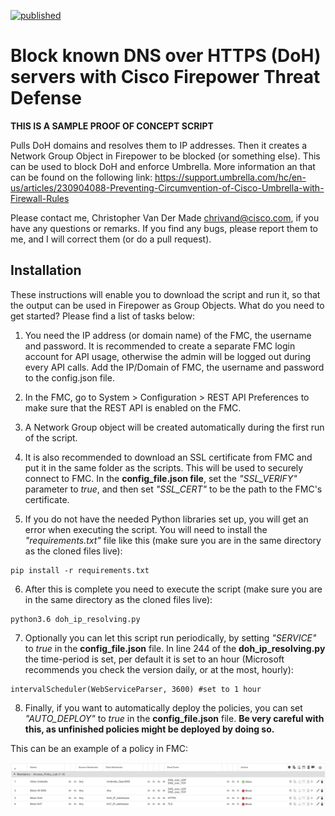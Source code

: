 [![published](https://static.production.devnetcloud.com/codeexchange/assets/images/devnet-published.svg)](https://developer.cisco.com/codeexchange/github/repo/chrivand/block_doh_firepower)

# Block known DNS over HTTPS (DoH) servers with Cisco Firepower Threat Defense

**THIS IS A SAMPLE PROOF OF CONCEPT SCRIPT**

Pulls DoH domains and resolves them to IP addresses. Then it creates a Network Group Object in Firepower to be blocked (or something else). This can be used to block DoH and enforce Umbrella. More information an that can be found on the following link: https://support.umbrella.com/hc/en-us/articles/230904088-Preventing-Circumvention-of-Cisco-Umbrella-with-Firewall-Rules

Please contact me, Christopher Van Der Made <chrivand@cisco.com>, if you have any questions or remarks. If you find any bugs, please report them to me, and I will correct them (or do a pull request).

## Installation

These instructions will enable you to download the script and run it, so that the output can be used in Firepower as Group Objects. What do you need to get started? Please find a list of tasks below:

1. You need the IP address (or domain name) of the FMC, the username and password. It is recommended to create a separate FMC login account for API usage, otherwise the admin will be logged out during every API calls. Add the IP/Domain of FMC, the username and password to the config.json file. 

2. In the FMC, go to System > Configuration > REST API Preferences to make sure that the REST API is enabled on the FMC.

3. A Network Group object will be created automatically during the first run of the script.

4. It is also recommended to download an SSL certificate from FMC and put it in the same folder as the scripts. This will be used to securely connect to FMC. In the **config_file.json file**, set the *"SSL_VERIFY"* parameter to *true*, and then set *"SSL_CERT"* to be the path to the FMC's certificate.

5. If you do not have the needed Python libraries set up, you will get an error when executing the script. You will need to install the *"requirements.txt"* file like this (make sure you are in the same directory as the cloned files live):

```
pip install -r requirements.txt
```

6. After this is complete you need to execute the script (make sure you are in the same directory as the cloned files live):

```
python3.6 doh_ip_resolving.py
```

7. Optionally you can let this script run periodically, by setting *"SERVICE"* to *true* in the **config_file.json** file. In line 244 of the **doh_ip_resolving.py** the time-period is set, per default it is set to an hour (Microsoft recommends you check the version daily, or at the most, hourly):

```
intervalScheduler(WebServiceParser, 3600) #set to 1 hour
```

8. Finally, if you want to automatically deploy the policies, you can set *"AUTO_DEPLOY"* to *true* in the **config_file.json** file. **Be very careful with this, as unfinished policies might be deployed by doing so.**

This can be an example of a policy in FMC:

![Networkobjects](screenshot_fmc.png)

